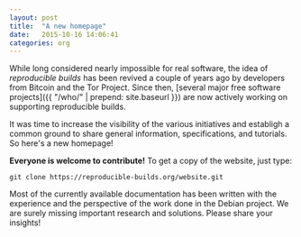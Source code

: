 ```yaml
---
layout: post
title:  "A new homepage"
date:   2015-10-16 14:06:41
categories: org
---
```


While long considered nearly impossible for real software,
the idea of *reproducible builds* has been revived a couple of years ago by
developers from Bitcoin and the Tor Project. Since then, [several major free
software projects]({{ "/who/" | prepend: site.baseurl }}) are now actively
working on supporting reproducible builds.

It was time to increase the visibility of the various initiatives and establigh a
common ground to share general information, specifications, and tutorials. So here's a
new homepage!

**Everyone is welcome to contribute!** To get a copy of the website, just type:

    git clone https://reproducible-builds.org/website.git

Most of the currently available documentation has been written with the
experience and the perspective of the work done in the Debian project. We are
surely missing important research and solutions. Please share your insights!
